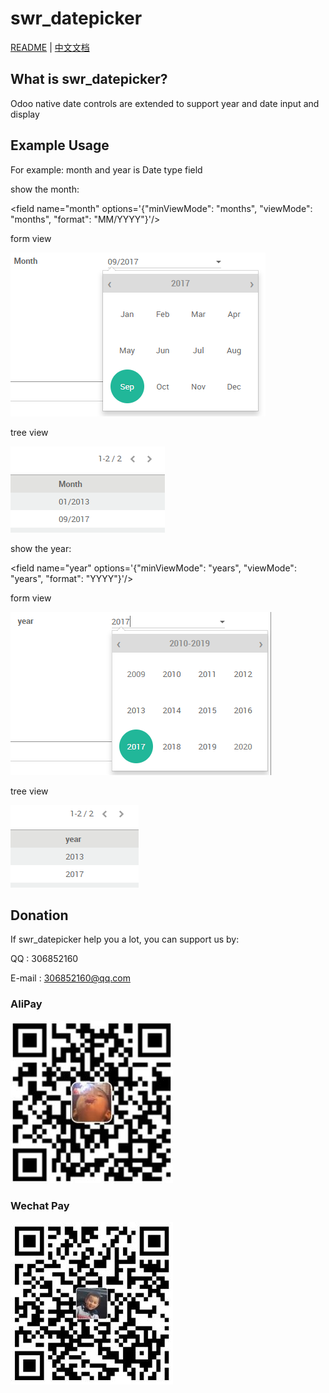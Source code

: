 # swr_datepicker

[README](README.md) | [中文文档](README_zh.md)

## What is swr_datepicker?

Odoo native date controls are extended to support year and date input and display

## Example Usage

For example: month and year is Date type field

show the month:

&lt;field name="month" options='{"minViewMode": "months", "viewMode": "months", "format": "MM/YYYY"}'/&gt;

form view

![donation-wechatpay](/doc/pic/month.png)

tree view

![donation-wechatpay](/doc/pic/month_list.png)

show the year:

&lt;field name="year" options='{"minViewMode": "years", "viewMode": "years", "format": "YYYY"}'/&gt;


form view

![donation-wechatpay](/doc/pic/year.png)

tree view

![donation-wechatpay](/doc/pic/year_list.png)

## Donation

If swr_datepicker help you a lot, you can support us by:

QQ : 306852160

E-mail : 306852160@qq.com

### AliPay

![donation-alipay](/doc/pic/AliPay.jpg)

### Wechat Pay

![donation-wechatpay](/doc/pic/WechatPay.jpg)
